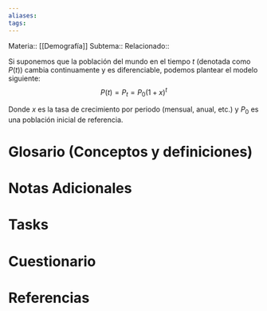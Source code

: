 ```yaml
---
aliases: 
tags:
---
```

Materia:: [[Demografía]]
Subtema:: 
Relacionado:: 

Si suponemos que la población del mundo en el tiempo $t$ (denotada como $P(t)$) cambia continuamente y es diferenciable, podemos plantear el modelo siguiente: 
$$ P(t) = P_t = P_0(1+x)^t$$ 

Donde $x$ es la tasa de crecimiento por periodo (mensual, anual, etc.) y $P_0$ es una población inicial de referencia. 




# Glosario (Conceptos y definiciones)

# Notas Adicionales

# Tasks

# Cuestionario

# Referencias 
